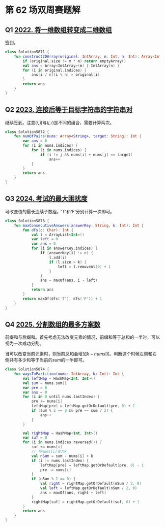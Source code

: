 # 第 62 场双周赛题解

## Q1 [2022. 将一维数组转变成二维数组](https://leetcode-cn.com/problems/convert-1d-array-into-2d-array/)

签到。

```kotlin
class Solution5871 {
    fun construct2DArray(original: IntArray, m: Int, n: Int): Array<IntArray> {
        if (original.size != m * n) return emptyArray()
        val ans = Array<IntArray>(m) { IntArray(n) }
        for (i in original.indices) {
            ans[i / n][i % n] = original[i]
        }
        return ans
    }
}
```

## Q2 [2023. 连接后等于目标字符串的字符串对](https://leetcode-cn.com/problems/number-of-pairs-of-strings-with-concatenation-equal-to-target/)

继续签到。注意$(i,j)$与$(j,i)$是不同的组合，需要计算两次。

```kotlin
class Solution5872 {
    fun numOfPairs(nums: Array<String>, target: String): Int {
        var ans = 0
        for (i in nums.indices) {
            for (j in nums.indices) {
                if (i != j && nums[i] + nums[j] == target)
                    ans++
            }
        }
        return ans
    }
}
```

## Q3 [2024. 考试的最大困扰度](https://leetcode-cn.com/problems/maximize-the-confusion-of-an-exam/)

可改变值的最长连续子数组，'T'和'F'分别计算一次即可。

```kotlin
class Solution5873 {
    fun maxConsecutiveAnswers(answerKey: String, k: Int): Int {
        fun dfs(c: Char): Int {
            val l = ArrayList<Int>()
            var left = 0
            var ans = 0
            for (i in answerKey.indices) {
                if (answerKey[i] != c) {
                    l.add(i)
                    if (l.size > k) {
                        left = l.removeAt(0) + 1
                    }
                }
                ans = maxOf(ans, i - left)
            }
            return ans
        }
        return maxOf(dfs('T'), dfs('F')) + 1
    }
}
```

## Q4 [2025. 分割数组的最多方案数](https://leetcode-cn.com/problems/maximum-number-of-ways-to-partition-an-array/)

前缀和与后缀和。首先考虑无法改变元素的情况，前缀和等于总和的一半时，可以视为一次成功分割。

当可以改变当前元素时，则当前总和会增加$k - nums[i]$。判断这个时候左侧和右侧共有多少和等于当前的$sum$的一半即可。

```kotlin
class Solution5874 {
    fun waysToPartition(nums: IntArray, k: Int): Int {
        val leftMap = HashMap<Int, Int>()
        val sum = nums.sum()
        var pre = 0
        var ans = 0
        for (i in 0 until nums.lastIndex) {
            pre += nums[i]
            leftMap[pre] = leftMap.getOrDefault(pre, 0) + 1
            if (sum % 2 == 0 && pre == sum / 2) {
                ans++
            }
        }

        val rightMap = HashMap<Int, Int>()
        var suf = 0
        for (i in nums.indices.reversed()) {
            suf += nums[i]
            // 将nums[i]变为k
            val nSum = sum - nums[i] + k
            if (i != nums.lastIndex) {
                leftMap[pre] = leftMap.getOrDefault(pre, 0) - 1
                pre -= nums[i]
            }
            if (nSum % 2 == 0) {
                val right = rightMap.getOrDefault(nSum / 2, 0)
                val left = leftMap.getOrDefault(nSum / 2, 0)
                ans = maxOf(ans, right + left)
            }
            rightMap[suf] = rightMap.getOrDefault(suf, 0) + 1
        }
        return ans
    }
}
```

